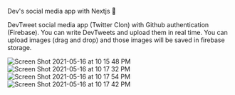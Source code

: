 Dev's social media app with Nextjs 🌹

DevTweet social media app (Twitter Clon) with Github authentication (Firebase). You can write DevTweets and upload them in real time. You can upload images (drag and drop) and those images will be saved in firebase storage.

![Screen Shot 2021-05-16 at 10 15 48 PM](https://user-images.githubusercontent.com/60779542/118407969-5d337300-b694-11eb-86cd-639ddc0207d3.png)
![Screen Shot 2021-05-16 at 10 17 32 PM](https://user-images.githubusercontent.com/60779542/118408001-9a980080-b694-11eb-810d-10830ec29689.png)
![Screen Shot 2021-05-16 at 10 17 54 PM](https://user-images.githubusercontent.com/60779542/118408003-9cfa5a80-b694-11eb-8a8b-53ec200e0e15.png)
![Screen Shot 2021-05-16 at 10 17 42 PM](https://user-images.githubusercontent.com/60779542/118408005-9d92f100-b694-11eb-95b3-b8f65cfdba6a.png)
